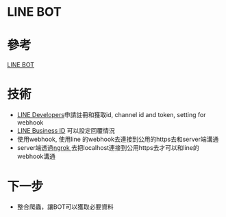 # LINE BOT

# 參考
 [LINE BOT](https://medium.com/pyradise/%E4%BD%BF%E7%94%A8node-js%E5%BB%BA%E7%BD%AE%E4%BD%A0%E7%9A%84%E7%AC%AC%E4%B8%80%E5%80%8Bline-bot-590b7ba7a28a)

# 技術

- [LINE Developers](https://developers.line.biz/console/channel/1606909913/basic/)申請註冊和獲取id, channel id and token, setting for webhook 
- [LINE Business ID](https://manager.line.biz/account/@854kvvdc/setting/response) 可以設定回覆情況
- 使用webhook, 使用line 的webhook去連接到公用的https去和server端溝通
- server端透過[ngrok ](https://dashboard.ngrok.com/get-started)去把localhost連接到公用https去才可以和line的webhook溝通

# 下一步
- 整合爬蟲，讓BOT可以獲取必要資料
